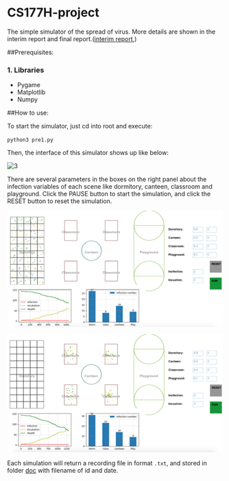 # CS177H-project

The simple simulator of the spread of virus. More details are shown in the interim report and final report.([interim report](./interim_report/interim-report.pdf),)

##Prerequisites:

### 1. Libraries

* Pygame
* Matplotlib
* Numpy

##How to use:

To start the simulator, just cd into root and execute:

`python3 pre1.py`

Then,  the interface of this simulator shows up like below:

![3](/Users/xiesongjie/Desktop/CS177H/img/3.png)

There are several parameters in the boxes on the right panel about the infection variables of each scene like dormitory, canteen, classroom and playground. Click the PAUSE button to start the simulation, and  click the RESET button to reset the simulation. 

![1](./img/1.png)

![2](./img/2.png)

Each simulation will return a recording file in format `.txt`, and stored in folder [doc](./doc) with filename of id and date.